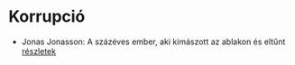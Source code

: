 # Korrupció

- Jonas Jonasson: A százéves ember, aki kimászott az ablakon és eltűnt [részletek](../_details/Jonas%20Jonasson.md#id_383)